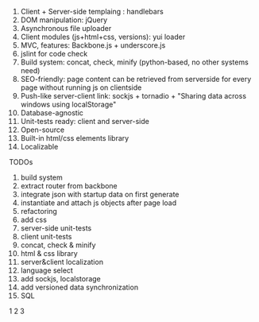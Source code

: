 1. Client + Server-side templaing : handlebars
2. DOM manipulation: jQuery
3. Asynchronous file uploader
4. Client modules (js+html+css, versions): yui loader
5. MVC, features: Backbone.js + underscore.js
6. jslint for code check
7. Build system: concat, check, minify (python-based, no other systems need)
8. SEO-friendly: page content can be retrieved from serverside for every page without running js on clientside
9. Push-like server-client link: sockjs + tornadio + "Sharing data across windows using localStorage"
10. Database-agnostic
11. Unit-tests ready: client and server-side
12. Open-source
13. Built-in html/css elements library
14. Localizable

TODOs

1. build system
2. extract router from backbone
3. integrate json with startup data on first generate
4. instantiate and attach js objects after page load
5. refactoring
6. add css
7. server-side unit-tests
8. client unit-tests
9. concat, check & minify
10. html & css library
11. server&client localization
12. language select
13. add sockjs, localstorage
14. add versioned data synchronization
15. SQL

1
2
3